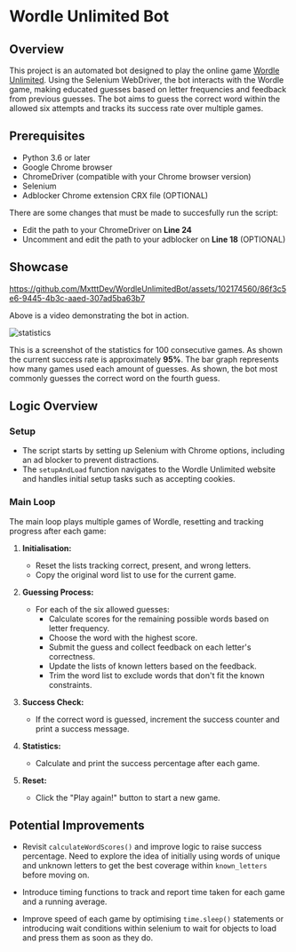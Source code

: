 # Wordle Unlimited Bot

## Overview

This project is an automated bot designed to play the online game [Wordle Unlimited](https://wordleunlimited.org). Using the Selenium WebDriver, the bot interacts with the Wordle game, making educated guesses based on letter frequencies and feedback from previous guesses. The bot aims to guess the correct word within the allowed six attempts and tracks its success rate over multiple games.


## Prerequisites

- Python 3.6 or later
- Google Chrome browser
- ChromeDriver (compatible with your Chrome browser version)
- Selenium
- Adblocker Chrome extension CRX file (OPTIONAL)

There are some changes that must be made to succesfully run the script:
- Edit the path to your ChromeDriver on **Line 24**
- Uncomment and edit the path to your adblocker on **Line 18** (OPTIONAL)

## Showcase

https://github.com/MxtttDev/WordleUnlimitedBot/assets/102174560/86f3c5e6-9445-4b3c-aaed-307ad5ba63b7

Above is a video demonstrating the bot in action.

![statistics](https://github.com/MxtttDev/WordleUnlimitedBot/assets/102174560/ae7084cb-d3bc-4b30-8507-c2b46ad92646)

This is a screenshot of the statistics for 100 consecutive games. As shown the current success rate is approximately **95%**.
The bar graph represents how many games used each amount of guesses. As shown, the bot most commonly guesses the correct word on the fourth guess.
## Logic Overview

### Setup

- The script starts by setting up Selenium with Chrome options, including an ad blocker to prevent distractions.
- The `setupAndLoad` function navigates to the Wordle Unlimited website and handles initial setup tasks such as accepting cookies.

### Main Loop

The main loop plays multiple games of Wordle, resetting and tracking progress after each game:

1. **Initialisation:**
    
    - Reset the lists tracking correct, present, and wrong letters.
    - Copy the original word list to use for the current game.
    
1. **Guessing Process:**
    
    - For each of the six allowed guesses:
        - Calculate scores for the remaining possible words based on letter frequency.
        - Choose the word with the highest score.
        - Submit the guess and collect feedback on each letter's correctness.
        - Update the lists of known letters based on the feedback.
        - Trim the word list to exclude words that don't fit the known constraints.
        
1. **Success Check:**
    
    - If the correct word is guessed, increment the success counter and print a success message.
    
1. **Statistics:**
    
    - Calculate and print the success percentage after each game.
    
1. **Reset:**
    
    - Click the "Play again!" button to start a new game.



## Potential Improvements

- Revisit `calculateWordScores()` and improve logic to raise success percentage. Need to explore the idea of initially using words of unique and unknown letters to get the best coverage within `known_letters` before moving on.

 - Introduce timing functions to track and report time taken for each game and a running average.

- Improve speed of each game by optimising `time.sleep()` statements or introducing wait conditions within selenium to wait for objects to load and press them as soon as they do.
